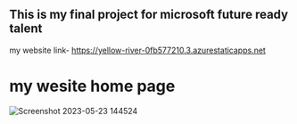 ## This is my final project for microsoft future ready talent 
 my website link- https://yellow-river-0fb577210.3.azurestaticapps.net
 
 # my wesite home page
 ![Screenshot 2023-05-23 144524](https://github.com/kunalmishra99/final-project/assets/128613065/46daf731-defe-4358-9ff8-06e82d633cb5)

